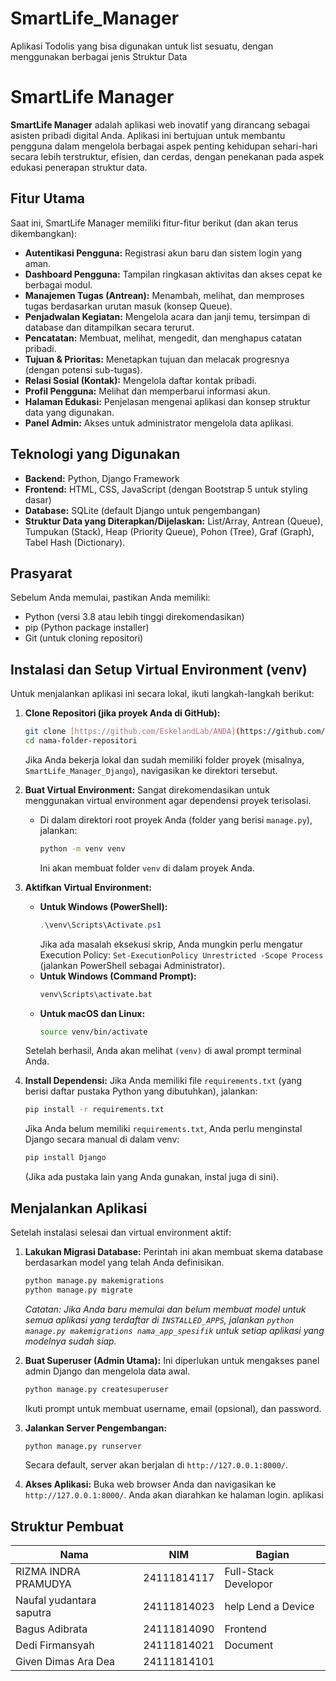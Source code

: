 # SmartLife_Manager
Aplikasi Todolis yang bisa digunakan untuk list sesuatu, dengan menggunakan berbagai jenis Struktur Data 
# SmartLife Manager

**SmartLife Manager** adalah aplikasi web inovatif yang dirancang sebagai asisten pribadi digital Anda. Aplikasi ini bertujuan untuk membantu pengguna dalam mengelola berbagai aspek penting kehidupan sehari-hari secara lebih terstruktur, efisien, dan cerdas, dengan penekanan pada aspek edukasi penerapan struktur data.

## Fitur Utama
Saat ini, SmartLife Manager memiliki fitur-fitur berikut (dan akan terus dikembangkan):
* **Autentikasi Pengguna:** Registrasi akun baru dan sistem login yang aman.
* **Dashboard Pengguna:** Tampilan ringkasan aktivitas dan akses cepat ke berbagai modul.
* **Manajemen Tugas (Antrean):** Menambah, melihat, dan memproses tugas berdasarkan urutan masuk (konsep Queue).
* **Penjadwalan Kegiatan:** Mengelola acara dan janji temu, tersimpan di database dan ditampilkan secara terurut.
* **Pencatatan:** Membuat, melihat, mengedit, dan menghapus catatan pribadi.
* **Tujuan & Prioritas:** Menetapkan tujuan dan melacak progresnya (dengan potensi sub-tugas).
* **Relasi Sosial (Kontak):** Mengelola daftar kontak pribadi.
* **Profil Pengguna:** Melihat dan memperbarui informasi akun.
* **Halaman Edukasi:** Penjelasan mengenai aplikasi dan konsep struktur data yang digunakan.
* **Panel Admin:** Akses untuk administrator mengelola data aplikasi.

## Teknologi yang Digunakan
* **Backend:** Python, Django Framework
* **Frontend:** HTML, CSS, JavaScript (dengan Bootstrap 5 untuk styling dasar)
* **Database:** SQLite (default Django untuk pengembangan)
* **Struktur Data yang Diterapkan/Dijelaskan:** List/Array, Antrean (Queue), Tumpukan (Stack), Heap (Priority Queue), Pohon (Tree), Graf (Graph), Tabel Hash (Dictionary).

## Prasyarat
Sebelum Anda memulai, pastikan Anda memiliki:
* Python (versi 3.8 atau lebih tinggi direkomendasikan)
* pip (Python package installer)
* Git (untuk cloning repositori)

## Instalasi dan Setup Virtual Environment (venv)

Untuk menjalankan aplikasi ini secara lokal, ikuti langkah-langkah berikut:

1.  **Clone Repositori (jika proyek Anda di GitHub):**
    ```bash
    git clone [https://github.com/EskelandLab/ANDA](https://github.com/EskelandLab/ANDA)
    cd nama-folder-repositori
    ```
    Jika Anda bekerja lokal dan sudah memiliki folder proyek (misalnya, `SmartLife_Manager_Django`), navigasikan ke direktori tersebut.

2.  **Buat Virtual Environment:**
    Sangat direkomendasikan untuk menggunakan virtual environment agar dependensi proyek terisolasi.

    * Di dalam direktori root proyek Anda (folder yang berisi `manage.py`), jalankan:
        ```bash
        python -m venv venv
        ```
        Ini akan membuat folder `venv` di dalam proyek Anda.

3.  **Aktifkan Virtual Environment:**
    * **Untuk Windows (PowerShell):**
        ```powershell
        .\venv\Scripts\Activate.ps1
        ```
        Jika ada masalah eksekusi skrip, Anda mungkin perlu mengatur Execution Policy: `Set-ExecutionPolicy Unrestricted -Scope Process` (jalankan PowerShell sebagai Administrator).
    * **Untuk Windows (Command Prompt):**
        ```bash
        venv\Scripts\activate.bat
        ```
    * **Untuk macOS dan Linux:**
        ```bash
        source venv/bin/activate
        ```
    Setelah berhasil, Anda akan melihat `(venv)` di awal prompt terminal Anda.

4.  **Install Dependensi:**
    Jika Anda memiliki file `requirements.txt` (yang berisi daftar pustaka Python yang dibutuhkan), jalankan:
    ```bash
    pip install -r requirements.txt
    ```
    Jika Anda belum memiliki `requirements.txt`, Anda perlu menginstal Django secara manual di dalam venv:
    ```bash
    pip install Django
    ```
    (Jika ada pustaka lain yang Anda gunakan, instal juga di sini).

## Menjalankan Aplikasi

Setelah instalasi selesai dan virtual environment aktif:

1.  **Lakukan Migrasi Database:**
    Perintah ini akan membuat skema database berdasarkan model yang telah Anda definisikan.
    ```bash
    python manage.py makemigrations
    python manage.py migrate
    ```
    *Catatan: Jika Anda baru memulai dan belum membuat model untuk semua aplikasi yang terdaftar di `INSTALLED_APPS`, jalankan `python manage.py makemigrations nama_app_spesifik` untuk setiap aplikasi yang modelnya sudah siap.*

2.  **Buat Superuser (Admin Utama):**
    Ini diperlukan untuk mengakses panel admin Django dan mengelola data awal.
    ```bash
    python manage.py createsuperuser
    ```
    Ikuti prompt untuk membuat username, email (opsional), dan password.

3.  **Jalankan Server Pengembangan:**
    ```bash
    python manage.py runserver
    ```
    Secara default, server akan berjalan di `http://127.0.0.1:8000/`.

4.  **Akses Aplikasi:**
    Buka web browser Anda dan navigasikan ke `http://127.0.0.1:8000/`. Anda akan diarahkan ke halaman login.
aplikasi
## Struktur Pembuat 

| Nama | NIM | Bagian |
| ------------- | ------------- | ------------- |
| RIZMA INDRA PRAMUDYA  | 24111814117  | Full-Stack Developor |
| ⁠Naufal yudantara saputra | 24111814023  | help Lend a Device |
| Bagus Adibrata | 24111814090 | Frontend |
| Dedi Firmansyah | 24111814021 | Document |
| Given Dimas Ara Dea | 24111814101 |

